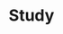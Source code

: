 ---
layout: list
title: Study
slug: study
discription: >
    AI와 여러 내용들을 정리 및 숙지하기 위한 카테고리입니다.
order: 2
sitemap: false
---